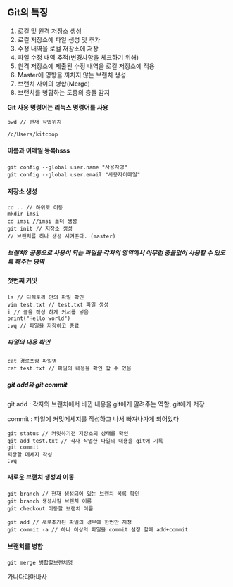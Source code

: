 ## Git의 특징

1. 로컬 및 원격 저장소 생성
2. 로컬 저장소에 파일 생성 및 추가
3. 수정 내역을 로컬 저장소에 저장
4. 파일 수정 내역 추적(변경사항을 체크하기 위해)
5. 원격 저장소에 제출된 수정 내역을 로컬 저장소에 적용
6. Master에 영향을 끼치지 않는 브랜치 생성
7. 브랜치 사이의 병합(Merge)
8. 브랜치를 병합하는 도중의 충돌 감지

**Git 사용 명령어는 리눅스 명령어를 사용**

```
pwd // 현재 작업위치

/c/Users/kitcoop
```


#### 이름과 이메일 등록hsss

```
git config --global user.name "사용자명"
git config --global user.email "사용자이메일"
```



#### 저장소 생성

```
cd .. // 하위로 이동
mkdir imsi
cd imsi //imsi 폴더 생성
git init // 저장소 생성
// 브랜치를 하나 생성 시켜준다. (master)
```

##### 브랜치? 공통으로 사용이 되는 파일을 각자의 영역에서 아무런 충돌없이 사용할 수 있도록 해주는 영역



#### 첫번째 커밋

```
ls // 디렉토리 안의 파일 확인
vim test.txt // test.txt 파일 생성
i // 글을 작성 하게 커서를 넣음
print("Hello world")
:wq // 파일을 저장하고 종료
```

##### 파일의 내용 확인

```
cat 경로포함 파일명
cat test.txt // 파일의 내용을 확인 할 수 있음
```

##### git add와 git commit

git add : 각자의 브랜치에서 바뀐 내용을 git에게 알려주는 역할, git에게 저장

commit : 파일에 커밋메세지를 작성하고 나서 빠져나가게 되어있다

```햣
git status // 커밋하기전 저장소의 상태를 확인
git add test.txt // 각자 작업한 파일의 내용을 git에 기록
git commit
저장할 메세지 작성
:wq
```



#### 새로운 브랜치 생성과 이동

```
git branch // 현재 생성되어 있는 브랜치 목록 확인
git branch 생성시킬 브랜치 이름
git checkout 이동할 브랜치 이름
```

```
git add // 새로추가된 파일의 경우에 한번만 지정
git commit -a // 하나 이상의 파일을 commit 설정 할때 add+commit
```

#### 브랜치를 병합

```
git merge 병합할브랜치명
```

가나다라마바사